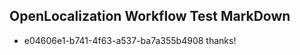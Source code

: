 ## OpenLocalization Workflow Test MarkDown
* e04606e1-b741-4f63-a537-ba7a355b4908 thanks!

<!--HONumber=Jul16_HO4-->


